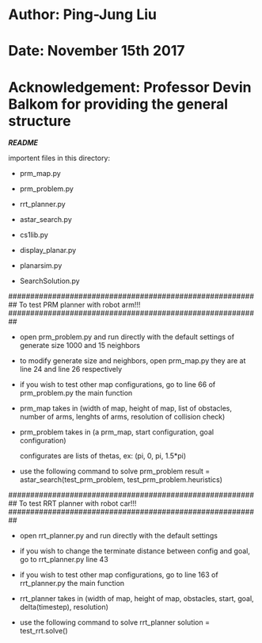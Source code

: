 # Author: Ping-Jung Liu
# Date: November 15th 2017
# Acknowledgement: Professor Devin Balkom for providing the general structure 

***README***

importent files in this directory:

- prm_map.py

- prm_problem.py

- rrt_planner.py

- astar_search.py

- cs1lib.py

- display_planar.py

- planarsim.py

- SearchSolution.py

##########################################################
To test PRM planner with robot arm!!!
##########################################################
- open prm_problem.py and run directly with the default settings 
  of generate size 1000 and 15 neighbors

- to modify generate size and neighbors, open prm_map.py 
  they are at line 24 and line 26 respectively

- if you wish to test other map configurations, go to line 66 of prm_problem.py
  the main function

- prm_map takes in (width of map, height of map, list of obstacles, 
	                number of arms, lenghts of arms, resolution of collision check)
- prm_problem takes in (a prm_map, start configuration, goal configuration)

  configurates are lists of thetas, ex: (pi, 0, pi, 1.5*pi)

- use the following command to solve prm_problem
  result = astar_search(test_prm_problem, test_prm_problem.heuristics)

##########################################################
To test RRT planner with robot car!!!
##########################################################
- open rrt_planner.py and run directly with the default settings

- if you wish to change the terminate distance between config and goal,
  go to rrt_planner.py line 43

- if you wish to test other map configurations, go to line 163 of rrt_planner.py
  the main function

- rrt_planner takes in (width of map, height of map, obstacles, start, goal,
	                    delta(timestep), resolution)

- use the following command to solve rrt_planner
  solution = test_rrt.solve()
